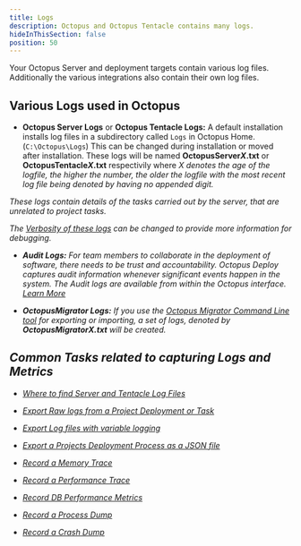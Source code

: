```yaml
---
title: Logs
description: Octopus and Octopus Tentacle contains many logs.
hideInThisSection: false
position: 50
---
```


Your Octopus Server and deployment targets contain various log files. Additionally the various integrations also contain their own log files. 


## Various Logs used in Octopus 

- **Octopus Server Logs** or **Octopus Tentacle Logs:** A default installation installs log files in a subdirectory called `Logs` in Octopus Home. (`C:\Octopus\Logs`) This can be changed during installation or moved after installation. These logs will be named <b>OctopusServer<em>X</em>.txt</b> or <b>OctopusTentacle<em>X</em>.txt</b> respectivily where <em>X<em> denotes the age of the logfile, the higher the number, the older the logfile with the most recent log file being denoted by having no appended digit.

These logs contain details of the tasks carried out by the server, that are unrelated to project tasks.

The [Verbosity of these logs](/docs/logs/log-files/index.md) can be changed to provide more information for debugging. 

- **Audit Logs:** For team members to collaborate in the deployment of software, there needs to be trust and accountability. Octopus Deploy captures audit information whenever significant events happen in the system. The Audit logs are available from within the Octopus interface. [Learn More](docs/security/users-and-teams/auditing.md)

- **OctopusMigrator Logs:** If you use the [Octopus Migrator Command Line tool](docs/octopus-rest-api/octopus.migrator.exe-command-line/index.md) for exporting or importing, a set of logs, denoted by <b>OctopusMigrator<em>X<em>.txt</b> will be created.

## Common Tasks related to capturing Logs and Metrics

- [Where to find Server and Tentacle Log Files](/docs/logs/log-files.md)

- [Export Raw logs from a Project Deployment or Task](/docs/logs/get-the-raw-output-from-a-task.md)
- [Export Log files with variable logging](/docs/logs/variable-logging-and-task-log-export.md)
- [Export a Projects Deployment Process as a JSON file](/docs/logs/deployment-process-as-JSON.md)

- [Record a Memory Trace](/docs/logs/record-a-memory-trace.md)
- [Record a Performance Trace](/docs/logs/record-a-performance-trace.md)
- [Record DB Performance Metrics](/docs/logs/providing-database-performance-metrics.md)

- [Record a Process Dump](/docs/logs/process-dumps.md)
- [Record a Crash Dump](/docs/logs/capture-a-crash-dump.md)



  
